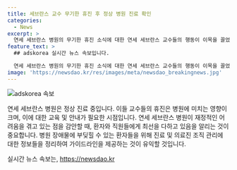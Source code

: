 ```yaml
---
title: 세브란스 교수 무기한 휴진 후 정상 병원 진료 확인
categories:
  - News
excerpt: >
  연세 세브란스 병원의 무기한 휴진 소식에 대한 연세 세브란스 교수들의 행동이 이목을 끌었습니다. 서대문구 세브란스 병원에서는 세브란스병원은 정상 진료 중입니다 안내문구가 뜨고, 의료진들이 지나가는 모습이 눈길을 끌었습니다.
feature_text: >
  ## adskorea 실시간 뉴스 속보입니다.

  연세 세브란스 병원의 무기한 휴진 소식에 대한 연세 세브란스 교수들의 행동이 이목을 끌었습니다. 서대문구 세브란스 병원에서는 세브란스병원은 정상 진료 중입니다 안내문구가 뜨고, 의료진들이 지나가는 모습이 눈길을 끌었습니다.
image: 'https://newsdao.kr/res/images/meta/newsdao_breakingnews.jpg'
---
```


<p><img src="https://newsdao.kr/res/images/meta/newsdao_breakingnews.jpg" alt="adskorea 속보" /></p>

<p>연세 세브란스 병원은 정상 진료 중입니다. 이들 교수들의 휴진은 병원에 미치는 영향이 크며, 이에 대한 교육 및 안내가 필요한 시점입니다. 연세 세브란스 병원이 재정적인 어려움을 겪고 있는 점을 감안할 때, 환자와 직원들에게 최선을 다하고 있음을 알리는 것이 중요합니다. 병원 장애물에 부딪힐 수 있는 환자들을 위해 진료 및 의료진 조직 관리에 대한 정보들을 정리하여 가이드라인을 제공하는 것이 유익할 것입니다. <p data-ke-size="size16"></p></p>
실시간 뉴스 속보는, <a href="https://newsdao.kr" rel="dofollow">https://newsdao.kr</a>


